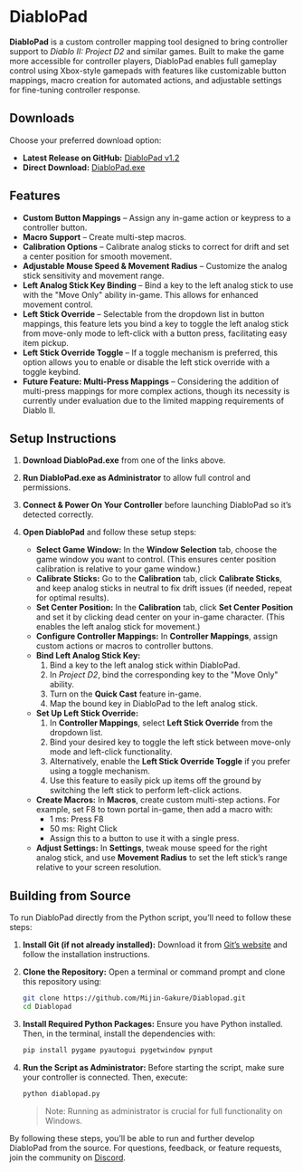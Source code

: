 # DiabloPad

**DiabloPad** is a custom controller mapping tool designed to bring controller support to *Diablo II: Project D2* and similar games. Built to make the game more accessible for controller players, DiabloPad enables full gameplay control using Xbox-style gamepads with features like customizable button mappings, macro creation for automated actions, and adjustable settings for fine-tuning controller response.

## Downloads

Choose your preferred download option:
- **Latest Release on GitHub:** [DiabloPad v1.2](https://github.com/Mijin-Gakure/Diablopad/releases/tag/v1.2)
- **Direct Download:** [DiabloPad.exe](https://pand.life/Diablopad.exe)

## Features

- **Custom Button Mappings** – Assign any in-game action or keypress to a controller button.
- **Macro Support** – Create multi-step macros.
- **Calibration Options** – Calibrate analog sticks to correct for drift and set a center position for smooth movement.
- **Adjustable Mouse Speed & Movement Radius** – Customize the analog stick sensitivity and movement range.
- **Left Analog Stick Key Binding** – Bind a key to the left analog stick to use with the "Move Only" ability in-game. This allows for enhanced movement control.
- **Left Stick Override** – Selectable from the dropdown list in button mappings, this feature lets you bind a key to toggle the left analog stick from move-only mode to left-click with a button press, facilitating easy item pickup.
- **Left Stick Override Toggle** – If a toggle mechanism is preferred, this option allows you to enable or disable the left stick override with a toggle keybind.
- **Future Feature: Multi-Press Mappings** – Considering the addition of multi-press mappings for more complex actions, though its necessity is currently under evaluation due to the limited mapping requirements of Diablo II.

## Setup Instructions

1. **Download DiabloPad.exe** from one of the links above.
2. **Run DiabloPad.exe as Administrator** to allow full control and permissions.
3. **Connect & Power On Your Controller** before launching DiabloPad so it’s detected correctly.
4. **Open DiabloPad** and follow these setup steps:
   
   - **Select Game Window:** In the **Window Selection** tab, choose the game window you want to control. (This ensures center position calibration is relative to your game window.)
   - **Calibrate Sticks:** Go to the **Calibration** tab, click **Calibrate Sticks**, and keep analog sticks in neutral to fix drift issues (if needed, repeat for optimal results).
   - **Set Center Position:** In the **Calibration** tab, click **Set Center Position** and set it by clicking dead center on your in-game character. (This enables the left analog stick for movement.)
   - **Configure Controller Mappings:** In **Controller Mappings**, assign custom actions or macros to controller buttons.
   - **Bind Left Analog Stick Key:**
     1. Bind a key to the left analog stick within DiabloPad.
     2. In *Project D2*, bind the corresponding key to the "Move Only" ability.
     3. Turn on the **Quick Cast** feature in-game.
     4. Map the bound key in DiabloPad to the left analog stick.
   - **Set Up Left Stick Override:**
     1. In **Controller Mappings**, select **Left Stick Override** from the dropdown list.
     2. Bind your desired key to toggle the left stick between move-only mode and left-click functionality.
     3. Alternatively, enable the **Left Stick Override Toggle** if you prefer using a toggle mechanism.
     4. Use this feature to easily pick up items off the ground by switching the left stick to perform left-click actions.
   - **Create Macros:** In **Macros**, create custom multi-step actions. For example, set F8 to town portal in-game, then add a macro with:
     - 1 ms: Press F8
     - 50 ms: Right Click
     - Assign this to a button to use it with a single press.
   - **Adjust Settings:** In **Settings**, tweak mouse speed for the right analog stick, and use **Movement Radius** to set the left stick’s range relative to your screen resolution.

## Building from Source

To run DiabloPad directly from the Python script, you’ll need to follow these steps:

1. **Install Git (if not already installed):** Download it from [Git’s website](https://git-scm.com/) and follow the installation instructions.
2. **Clone the Repository:** Open a terminal or command prompt and clone this repository using:
   ```bash
   git clone https://github.com/Mijin-Gakure/Diablopad.git
   cd Diablopad
   ```

3. **Install Required Python Packages:** Ensure you have Python installed. Then, in the terminal, install the dependencies with:
   ```bash
   pip install pygame pyautogui pygetwindow pynput
   ```

4. **Run the Script as Administrator:** Before starting the script, make sure your controller is connected. Then, execute:
   ```bash
   python diablopad.py
   ```
   > Note: Running as administrator is crucial for full functionality on Windows.

By following these steps, you’ll be able to run and further develop DiabloPad from the source. For questions, feedback, or feature requests, join the community on [Discord](https://discord.gg/pandemonium).
